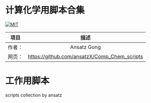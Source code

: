 # 计算化学用脚本合集

[![MIT](https://img.shields.io/github/license/fortran-fans/Fortran-in-Action?color=pink)](LICENSE)


|项目|描述|
|:-:|:-:|
|作者：|Ansatz Gong
|网页：|https://github.com/ansatzX/Comp_Chem_scripts
# 工作用脚本
scripts collection by ansatz

